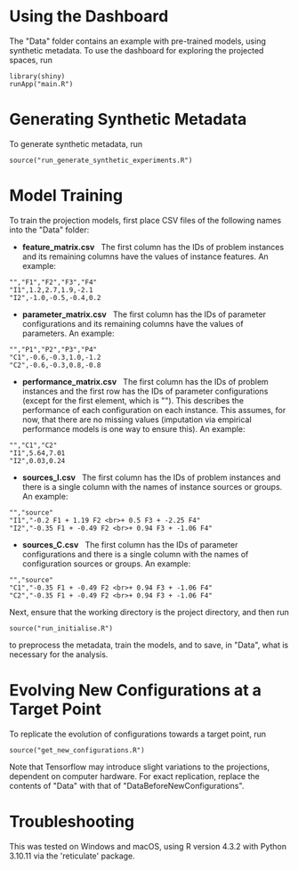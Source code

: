 # Using the Dashboard
The "Data" folder contains an example with pre-trained models, using synthetic metadata. To use the dashboard for exploring the projected spaces, run
```
library(shiny)
runApp("main.R")
```
# Generating Synthetic Metadata
To generate synthetic metadata, run
```
source("run_generate_synthetic_experiments.R")
```
# Model Training
To train the projection models, first place CSV files of the following names into the "Data" folder:
- **feature_matrix.csv** $~$ The first column has the IDs of problem instances and its remaining columns have the values of instance features. An example:
```
"","F1","F2","F3","F4"
"I1",1.2,2.7,1.9,-2.1
"I2",-1.0,-0.5,-0.4,0.2
```
- **parameter_matrix.csv** $~$ The first column has the IDs of parameter configurations and its remaining columns have the values of parameters. An example:
```
"","P1","P2","P3","P4"
"C1",-0.6,-0.3,1.0,-1.2
"C2",-0.6,-0.3,0.8,-0.8
```
- **performance_matrix.csv** $~$ The first column has the IDs of problem instances and the first row has the IDs of parameter configurations (except for the first element, which is ""). This describes the performance of each configuration on each instance. This assumes, for now, that there are no missing values (imputation via empirical performance models is one way to ensure this). An example:
```
"","C1","C2"
"I1",5.64,7.01
"I2",0.03,0.24
```
- **sources_I.csv** $~$ The first column has the IDs of problem instances and there is a single column with the names of instance sources or groups. An example:
```
"","source"
"I1","-0.2 F1 + 1.19 F2 <br>+ 0.5 F3 + -2.25 F4"
"I2","-0.35 F1 + -0.49 F2 <br>+ 0.94 F3 + -1.06 F4"
```
- **sources_C.csv** $~$ The first column has the IDs of parameter configurations and there is a single column with the names of configuration sources or groups. An example:
```
"","source"
"C1","-0.35 F1 + -0.49 F2 <br>+ 0.94 F3 + -1.06 F4"
"C2","-0.35 F1 + -0.49 F2 <br>+ 0.94 F3 + -1.06 F4"
```
Next, ensure that the working directory is the project directory, and then run
```
source("run_initialise.R")
```
to preprocess the metadata, train the models, and to save, in "Data", what is necessary for the analysis.
# Evolving New Configurations at a Target Point
To replicate the evolution of configurations towards a target point, run
```
source("get_new_configurations.R")
```
Note that Tensorflow may introduce slight variations to the projections, dependent on computer hardware. For exact replication, replace the contents of "Data" with that of "DataBeforeNewConfigurations".
# Troubleshooting
This was tested on Windows and macOS, using R version 4.3.2 with Python 3.10.11 via the 'reticulate' package.
